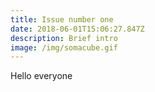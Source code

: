 ```yaml
---
title: Issue number one
date: 2018-06-01T15:06:27.847Z
description: Brief intro
image: /img/somacube.gif
---
```

Hello everyone
